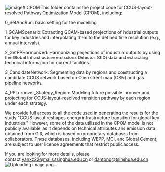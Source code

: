 ![image](https://github.com/user-attachments/assets/265d52dd-0749-4a85-8d5b-3692c04a69c9)# CPOM
This folder contains the project code for CCUS-layout-resolved Pathway Optimization Model (CPOM), including:

0_SetAndRun: basic setting for the modelling

1_GCAMScenario: Extracting GCAM-based projections of industrial outputs for key industries and interpolating them to the defined time resolution (e.g., annual intervals).

2_GetPPHarmonized: Harmonizing projections of industrial outputs by using the Global Infrastructure emissions Detector (GID) data and extracting technical information for current facilities.

3_CandidateNetwork: Segmenting data by regions and constructing a candidate CCUS network based on Open street map (OSM) and gas pipeline networks.

4_PPTurnover_Strategy_Region: Modeling future possible turnover and projecting for CCUS-layout-resolved transition pathway by each region under each strategy.

We provide full access to all the code used in generating the results for the study "CCUS layout reshapes energy infrastructure transition for global key industries." However, some of the data utilized in the CPOM model is not publicly available, as it depends on technical attributes and emission data obtained from GID, which is based on proprietary databases from collaborators. These databases, including WEPP, MCI, and Global Cement, are subject to user license agreements that restrict public access.

If you are looking for more details, please contact yanxz22@mails.tsinghua.edu.cn or dantong@tsinghua.edu.cn.
![Uploading image.png…]()

